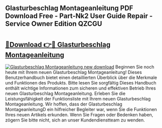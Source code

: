 ## Glasturbeschlag Montageanleitung PDF Download Free - Part-Nk2 User Guide Repair - Service Owner Edition QZCGU

# <h2><a href="http://df7cccb.blite.top/?on=Glasturbeschlag+Montageanleitung">🔗Download 👉🔴 Glasturbeschlag Montageanleitung</a></h2>

[![Glasturbeschlag Montageanleitung new download](https://i.imgur.com/lujVjoI.png)](http://df7cccb.blite.top/?on=Glasturbeschlag+Montageanleitung)
Beginnen Sie noch heute mit Ihrem neuen Glasturbeschlag Montageanleitung! Dieses Benutzerhandbuch bietet einen detaillierten Überblick über die Merkmale und Funktionen des Produkts. Bitte lesen Sie sorgfältig Dieses Handbuch enthält wichtige Informationen zum sicheren und effektiven Betrieb Ihres neuen Glasturbeschlag Montageanleitung. Erleben Sie die Leistungsfähigkeit der Funktionsliste mit Ihrem neuen Glasturbeschlag Montageanleitung. Wir hoffen, dass der Glasturbeschlag MontageanleitungD ein hilfreicher Begleiter war, wenn Sie die Funktionen Ihres neuen Artikels erkunden. Wenn Sie Fragen oder Bedenken haben, zögern Sie bitte nicht, sich an unser Kundendienstteam zu wenden.
